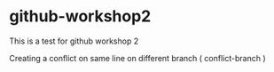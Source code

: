 # github-workshop2
This is a test for github workshop 2

Creating a conflict on same line on different branch ( conflict-branch )